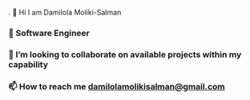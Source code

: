  .  👋 Hi I am Damilola Moliki-Salman
 ###  🌱 Software Engineer
 ###  💞️ I’m looking to collaborate on available projects within my capability
 ###  📫 How to reach me damilolamolikisalman@gmail.com

<!--
**Moliki-Salman/Moliki-Salman** is a ✨ _special_ ✨ repository because its `README.md` (this file) appears on your GitHub profile.

Here are some ideas to get you started:

- 🔭 I’m currently working on ...
- 🌱 I’m currently learning ...
- 👯 I’m looking to collaborate on ...
- 🤔 I’m looking for help with ...
- 💬 Ask me about ...
- 📫 How to reach me: ...
- 😄 Pronouns: ...
- ⚡ Fun fact: ...
-->
